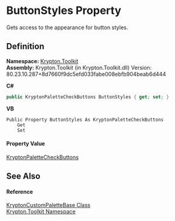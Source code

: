 # ButtonStyles Property


Gets access to the appearance for button styles.



## Definition
**Namespace:** <a href="79d2eac2-21f4-54ff-7552-b20c33c30600.md">Krypton.Toolkit</a>  
**Assembly:** Krypton.Toolkit (in Krypton.Toolkit.dll) Version: 80.23.10.287+8d7660f9dc5efd033fabe008ebfb904beab6d444

**C#**
``` C#
public KryptonPaletteCheckButtons ButtonStyles { get; set; }
```
**VB**
``` VB
Public Property ButtonStyles As KryptonPaletteCheckButtons
	Get
	Set
```



#### Property Value
<a href="00c16cea-f3c9-8545-2cf4-a1cae29b78e8.md">KryptonPaletteCheckButtons</a>

## See Also


#### Reference
<a href="19e895c2-5326-25bf-d4bb-c7367f234f77.md">KryptonCustomPaletteBase Class</a>  
<a href="79d2eac2-21f4-54ff-7552-b20c33c30600.md">Krypton.Toolkit Namespace</a>  
